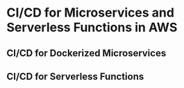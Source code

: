 # CI/CD for Microservices and Serverless Functions in AWS


## CI/CD for Dockerized Microservices


## CI/CD for Serverless Functions
